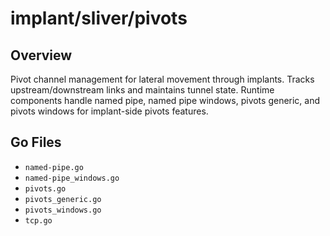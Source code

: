 # implant/sliver/pivots

## Overview

Pivot channel management for lateral movement through implants. Tracks upstream/downstream links and maintains tunnel state. Runtime components handle named pipe, named pipe windows, pivots generic, and pivots windows for implant-side pivots features.

## Go Files

- `named-pipe.go`
- `named-pipe_windows.go`
- `pivots.go`
- `pivots_generic.go`
- `pivots_windows.go`
- `tcp.go`
